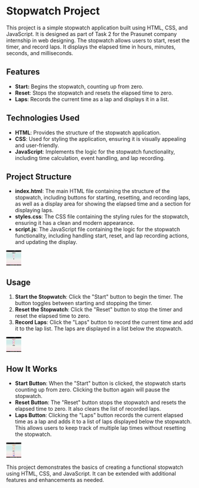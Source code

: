 # Stopwatch Project

This project is a simple stopwatch application built using HTML, CSS, and JavaScript. It is designed as part of Task 2 for the Prasunet company internship in web designing. The stopwatch allows users to start, reset the timer, and record laps. It displays the elapsed time in hours, minutes, seconds, and milliseconds.

## Features

- **Start:** Begins the stopwatch, counting up from zero.
- **Reset**: Stops the stopwatch and resets the elapsed time to zero.
- **Laps**: Records the current time as a lap and displays it in a list.

## Technologies Used

- **HTML**: Provides the structure of the stopwatch application.
- **CSS**: Used for styling the application, ensuring it is visually appealing and user-friendly.
- **JavaScript**: Implements the logic for the stopwatch functionality, including time calculation, event handling, and lap recording.

## Project Structure

- **index.html**: The main HTML file containing the structure of the stopwatch, including buttons for starting, resetting, and recording laps, as well as a display area for showing the elapsed time and a section for displaying laps.
- **styles.css**: The CSS file containing the styling rules for the stopwatch, ensuring it has a clean and modern appearance.
- **script.js**: The JavaScript file containing the logic for the stopwatch functionality, including handling start, reset, and lap recording actions, and updating the display.

<img src="./asset/stop.png" width="40vh" height="40vh">

## Usage

1. **Start the Stopwatch**: Click the "Start" button to begin the timer. The button toggles between starting and stopping the timer.
2. **Reset the Stopwatch**: Click the "Reset" button to stop the timer and reset the elapsed time to zero.
3. **Record Laps**: Click the "Laps" button to record the current time and add it to the lap list. The laps are displayed in a list below the stopwatch.

<img src="./asset/start.png" width="40vh" height="40vh">

## How It Works

- **Start Button**: When the "Start" button is clicked, the stopwatch starts counting up from zero. Clicking the button again will pause the stopwatch.
- **Reset Button**: The "Reset" button stops the stopwatch and resets the elapsed time to zero. It also clears the list of recorded laps.
- **Laps Button**: Clicking the "Laps" button records the current elapsed time as a lap and adds it to a list of laps displayed below the stopwatch. This allows users to keep track of multiple lap times without resetting the stopwatch.

<img src="./asset/laps.png" width="40vh" height="40vh">

This project demonstrates the basics of creating a functional stopwatch using HTML, CSS, and JavaScript. It can be extended with additional features and enhancements as needed.

